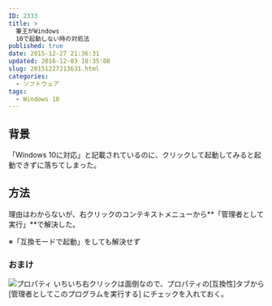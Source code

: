 ```yaml
---
ID: 2333
title: >
  筆王がWindows
  10で起動しない時の対処法
published: true
date: 2015-12-27 21:36:31
updated: 2016-12-03 18:35:08
slug: 20151227213631.html
categories:
  - ソフトウェア
tags:
  - Windows 10
---
```

<!--more-->
## 背景
「Windows 10に対応」と記載されているのに、クリックして起動してみると起動できずに落ちてしまった。

## 方法
理由はわからないが、右クリックのコンテキストメニューから**「管理者として実行」**で解決した。

※「互換モードで起動」をしても解決せず

### おまけ

![プロパティ](https://i.imgur.com/1OB8Yzu.png)
いちいち右クリックは面倒なので、プロパティの[互換性]タブから[管理者としてこのプログラムを実行する] にチェックを入れておく。